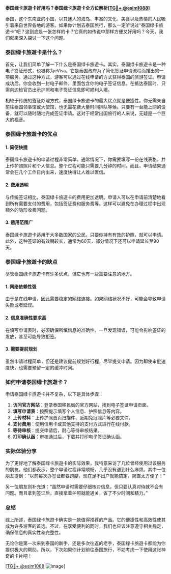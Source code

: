 **泰国绿卡旅遊卡好用吗？泰国绿卡旅遊卡全方位解析[[TG💪+ @esim1088](https://t.me/s/esim1088)]**

泰国，这个东南亚的小国，以其迷人的海岛、丰富的文化、美食以及热情的人民吸引着来自世界各地的游客。如果你计划去泰国旅行，那么一定听说过“泰国绿卡旅遊卡”吧？这到底是一张怎样的卡？它真的如传说中那样方便又好用吗？今天，我们就来深入探讨一下这个问题。

### 泰国绿卡旅遊卡是什么？

首先，让我们简单了解一下什么是泰国绿卡旅遊卡。其实，泰国绿卡旅遊卡是一种电子签证形式，也被称为eVisa。它是泰国政府为了简化签证申请流程而推出的一项服务。通过这种方式，游客可以通过在线申请的方式获得泰国的旅游签证。申请成功后，你会收到一封电子邮件，里面包含你的电子签证信息。在抵达泰国时，只需向边检官员出示护照和电子签证信息即可顺利入境。

相较于传统的签证办理方式，泰国绿卡旅遊卡的最大优点就是便捷性。你无需亲自前往泰国领事馆或大使馆，也无需花费大量时间排队等候。只要有一台能上网的设备，就可以随时随地完成签证申请。这对于经常出国旅行的人来说，无疑是一个巨大的福音。

### 泰国绿卡旅遊卡的优点

#### 1. 简便快捷
泰国绿卡旅遊卡的申请过程非常简单。通常情况下，你需要填写一份在线表格，并上传护照照片和个人信息。整个过程可能只需要几分钟的时间。而且，申请结果通常会在几个工作日内出来，速度快得让人难以置信。

#### 2. 费用透明
与传统签证相比，泰国绿卡旅遊卡的费用更加透明。申请人可以在申请前清楚地看到所有需要支付的费用，包括签证费和服务费等。这样可以避免在办理过程中出现额外的隐形收费问题。

#### 3. 适用范围广
泰国绿卡旅遊卡适用于大多数国家的公民，只要你持有有效的护照，就可以申请。此外，这种签证的有效期较长，通常为60天，部分情况下还可以申请延长至90天。

### 泰国绿卡旅遊卡的缺点

尽管泰国绿卡旅遊卡有许多优点，但它也有一些需要注意的地方。

#### 1. 网络依赖性强
由于是在线申请，因此需要稳定的网络连接。如果网络状况不好，可能会导致申请失败或者延误。

#### 2. 信息准确性要求高
在填写申请表时，必须确保所填信息的准确性。一旦发现错误，可能会影响签证的发放，甚至可能导致拒签。

#### 3. 需要提前规划
虽然申请过程简单，但还是建议提前规划好行程，尽早提交申请。因为即使审批速度快，也需要预留一定的缓冲时间。

### 如何申请泰国绿卡旅遊卡？

申请泰国绿卡旅遊卡并不复杂，以下是具体步骤：

1. **访问官方网站**：登录泰国移民局的官方网站，找到电子签证申请页面。
2. **填写申请表**：按照提示填写个人信息、护照信息等内容。
3. **上传材料**：上传护照首页扫描件、近期免冠照片等必要文件。
4. **支付费用**：使用信用卡或其他支持的支付方式进行在线付款。
5. **等待审核**：提交申请后，耐心等待审核结果。
6. **打印确认函**：审核通过后，下载并打印电子签证确认函。

### 实际体验分享

为了更好地了解泰国绿卡旅遊卡的实际效果，我特意采访了几位曾经使用过该服务的朋友。他们都表示，整个申请过程非常顺畅，几乎没有遇到什么麻烦。其中一位朋友提到：“以前每次办签证都要跑腿，现在足不出户就能搞定，简直太方便了！”

另一位朋友则补充道：“虽然申请时需要仔细核对信息，但只要认真对待就不会有问题。而且拿到签证后，直接拿着护照就能通关，省了不少时间和精力。”

### 总结

综上所述，泰国绿卡旅遊卡确实是一款值得推荐的产品。它的便捷性和高效性使其成为许多游客的首选。不过，在享受便利的同时，我们也应该注意遵守相关规定，确保信息的真实性和完整性。

无论你是第一次来到泰国的新手，还是多次往返的老手，泰国绿卡旅遊卡都能为你提供极大的帮助。所以，下次如果你计划前往泰国旅行，不妨考虑一下使用这张神奇的卡片吧！

[[TG💪+ @esim1088](https://t.me/s/esim1088) ![Image](https://i.postimg.cc/4NQfJmqS/Snipaste-2025-05-13-00-14-12.png)]